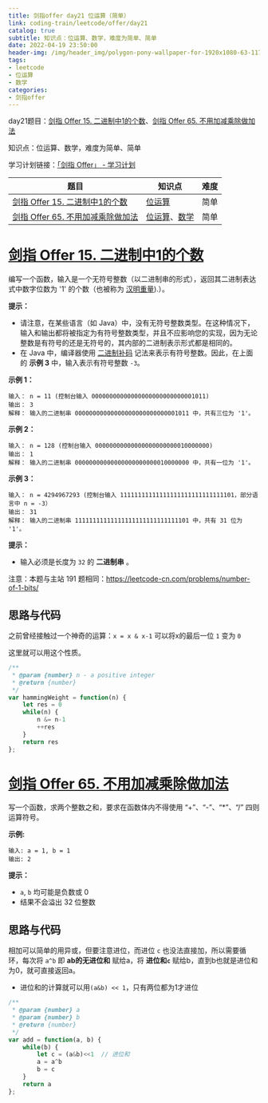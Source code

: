 ```yaml
---
title: 剑指offer day21 位运算（简单）
link: coding-train/leetcode/offer/day21
catalog: true
subtitle: 知识点：位运算、数学，难度为简单、简单
date: 2022-04-19 23:50:00
header-img: /img/header_img/polygon-pony-wallpaper-for-1920x1080-63-1175.jpg
tags:
- leetcode
- 位运算
- 数学
categories:
- 剑指offer
---
```


day21题目：[剑指 Offer 15. 二进制中1的个数](https://leetcode-cn.com/problems/er-jin-zhi-zhong-1de-ge-shu-lcof/)、[剑指 Offer 65. 不用加减乘除做加法](https://leetcode-cn.com/problems/bu-yong-jia-jian-cheng-chu-zuo-jia-fa-lcof/)

知识点：位运算、数学，难度为简单、简单

学习计划链接：[「剑指 Offer」 - 学习计划](https://leetcode-cn.com/study-plan/lcof/?progress=7jn70jr)

| 题目 | 知识点 | 难度 |
| --- | ---- | ---- |
| [剑指 Offer 15. 二进制中1的个数](https://leetcode-cn.com/problems/er-jin-zhi-zhong-1de-ge-shu-lcof/) | [位运算](https://leetcode-cn.com/tag/bit-manipulation) | 简单 |
| [剑指 Offer 65. 不用加减乘除做加法](https://leetcode-cn.com/problems/bu-yong-jia-jian-cheng-chu-zuo-jia-fa-lcof/) | [位运算](https://leetcode-cn.com/tag/bit-manipulation)、[数学](https://leetcode-cn.com/tag/math) | 简单 |



# [剑指 Offer 15. 二进制中1的个数](https://leetcode-cn.com/problems/er-jin-zhi-zhong-1de-ge-shu-lcof/)

编写一个函数，输入是一个无符号整数（以二进制串的形式），返回其二进制表达式中数字位数为 '1' 的个数（也被称为 [汉明重量](http://en.wikipedia.org/wiki/Hamming_weight)).）。

**提示：**

-   请注意，在某些语言（如 Java）中，没有无符号整数类型。在这种情况下，输入和输出都将被指定为有符号整数类型，并且不应影响您的实现，因为无论整数是有符号的还是无符号的，其内部的二进制表示形式都是相同的。
-   在 Java 中，编译器使用 [二进制补码](https://baike.baidu.com/item/%E4%BA%8C%E8%BF%9B%E5%88%B6%E8%A1%A5%E7%A0%81/5295284) 记法来表示有符号整数。因此，在上面的 **示例 3** 中，输入表示有符号整数 `-3`。

**示例 1：**

```
输入： n = 11 (控制台输入 00000000000000000000000000001011)
输出： 3
解释： 输入的二进制串 00000000000000000000000000001011 中，共有三位为 '1'。
```

**示例 2：**

```
输入： n = 128 (控制台输入 00000000000000000000000010000000)
输出： 1
解释： 输入的二进制串 00000000000000000000000010000000 中，共有一位为 '1'。
```

**示例 3：**

```
输入： n = 4294967293 (控制台输入 11111111111111111111111111111101，部分语言中 n = -3）
输出： 31
解释： 输入的二进制串 11111111111111111111111111111101 中，共有 31 位为 '1'。
```

**提示：**

-   输入必须是长度为 `32` 的 **二进制串** 。

注意：本题与主站 191 题相同：<https://leetcode-cn.com/problems/number-of-1-bits/>
## 思路与代码
之前曾经接触过一个神奇的运算：`x = x & x-1` 可以将x的最后一位 `1` 变为 `0`

这里就可以用这个性质。
```javascript
/**
 * @param {number} n - a positive integer
 * @return {number}
 */
var hammingWeight = function(n) {
    let res = 0
    while(n) {
        n &= n-1
        ++res
    }
    return res
};
```


# [剑指 Offer 65. 不用加减乘除做加法](https://leetcode-cn.com/problems/bu-yong-jia-jian-cheng-chu-zuo-jia-fa-lcof/)

写一个函数，求两个整数之和，要求在函数体内不得使用 “+”、“-”、“*”、“/” 四则运算符号。


**示例:**

```
输入: a = 1, b = 1
输出: 2
```

**提示：**

-   `a`, `b` 均可能是负数或 0
-   结果不会溢出 32 位整数
## 思路与代码

相加可以简单的用异或，但要注意进位，而进位 `c` 也没法直接加，所以需要循环，每次将 `a^b` 即 **ab的无进位和** 赋给a，将 **进位和`c`** 赋给b，直到b也就是进位和为0，就可直接返回a。
- 进位和的计算就可以用`(a&b) << 1`，只有两位都为1才进位
```javascript
/**
 * @param {number} a
 * @param {number} b
 * @return {number}
 */
var add = function(a, b) {
    while(b) {
        let c = (a&b)<<1  // 进位和
        a = a^b
        b = c
    }
    return a
};
```
